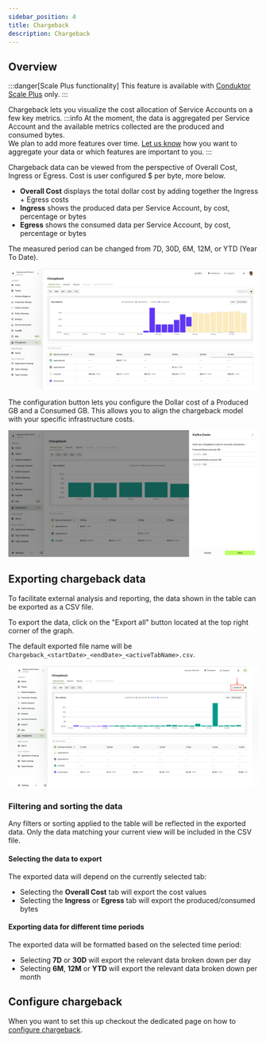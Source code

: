 ```yaml
---
sidebar_position: 4
title: Chargeback
description: Chargeback
---
```


## Overview

:::danger[Scale Plus functionality]
This feature is available with [Conduktor Scale Plus](https://conduktor.io/scale) only.
:::

Chargeback lets you visualize the cost allocation of Service Accounts on a few key metrics.
:::info
At the moment, the data is aggregated per Service Account and the available metrics collected are the produced and consumed bytes.  
We plan to add more features over time. [Let us know](https://conduktor.io/roadmap) how you want to aggregate your data or which features are important to you.
:::

Chargeback data can be viewed from the perspective of Overall Cost, Ingress or Egress. Cost is user configured $ per byte, more below.

- **Overall Cost** displays the total dollar cost by adding together the Ingress + Egress costs
- **Ingress** shows the produced data per Service Account, by cost, percentage or bytes
- **Egress** shows the consumed data per Service Account, by cost, percentage or bytes

The measured period can be changed from 7D, 30D, 6M, 12M, or YTD (Year To Date).

![Chargeback graph](/images/changelog/platform/v29/chargeback.png)

The configuration button lets you configure the Dollar cost of a Produced GB and a Consumed GB. This allows you to align the chargeback model with your specific infrastructure costs.

![Chargeback Configuration](assets/chargeback-configuration.png)

## Exporting chargeback data

To facilitate external analysis and reporting, the data shown in the table can be exported as a CSV file.

To export the data, click on the "Export all" button located at the top right corner of the graph.

The default exported file name will be `Chargeback_<startDate>_<endDate>_<activeTabName>.csv`.

![A screenshot of the Chargeback section in the console, showing a graph and a data table with cost and usage metrics over time. The 'Export all' button is highlighted in the top right corner of the graph.](/images/changelog/platform/v30/chargeback-data-export.png)

### Filtering and sorting the data

Any filters or sorting applied to the table will be reflected in the exported data. Only the data matching your current view will be included in the CSV file.

#### Selecting the data to export

The exported data will depend on the currently selected tab:
- Selecting the **Overall Cost** tab will export the cost values
- Selecting the **Ingress** or **Egress** tab will export the produced/consumed bytes

#### Exporting data for different time periods

The exported data will be formatted based on the selected time period:
- Selecting **7D** or **30D** will export the relevant data broken down per day
- Selecting **6M**, **12M** or **YTD** will export the relevant data broken down per month

## Configure chargeback
When you want to set this up checkout the dedicated page on how to [configure chargeback](docs/platform/guides/configure-chargeback.md).